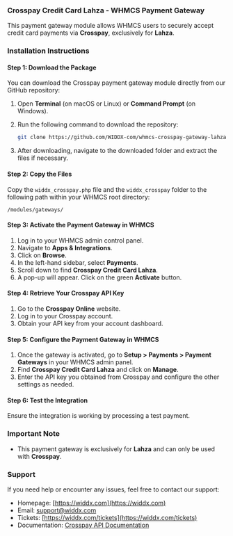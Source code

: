 ### Crosspay Credit Card Lahza - WHMCS Payment Gateway

This payment gateway module allows WHMCS users to securely accept credit card payments via **Crosspay**, exclusively for **Lahza**.

### Installation Instructions

#### Step 1: Download the Package
You can download the Crosspay payment gateway module directly from our GitHub repository:

1. Open **Terminal** (on macOS or Linux) or **Command Prompt** (on Windows).
2. Run the following command to download the repository:

   ```bash
   git clone https://github.com/WIDDX-com/whmcs-crosspay-gateway-lahza.git
   ```

3. After downloading, navigate to the downloaded folder and extract the files if necessary.

#### Step 2: Copy the Files
Copy the `widdx_crosspay.php` file and the `widdx_crosspay` folder to the following path within your WHMCS root directory:
```
/modules/gateways/
```

#### Step 3: Activate the Payment Gateway in WHMCS
1. Log in to your WHMCS admin control panel.
2. Navigate to **Apps & Integrations**.
3. Click on **Browse**.
4. In the left-hand sidebar, select **Payments**.
5. Scroll down to find **Crosspay Credit Card Lahza**.
6. A pop-up will appear. Click on the green **Activate** button.

#### Step 4: Retrieve Your Crosspay API Key
1. Go to the **Crosspay Online** website.
2. Log in to your Crosspay account.
3. Obtain your API key from your account dashboard.

#### Step 5: Configure the Payment Gateway in WHMCS
1. Once the gateway is activated, go to **Setup > Payments > Payment Gateways** in your WHMCS admin panel.
2. Find **Crosspay Credit Card Lahza** and click on **Manage**.
3. Enter the API key you obtained from Crosspay and configure the other settings as needed.

#### Step 6: Test the Integration
Ensure the integration is working by processing a test payment.

### Important Note
- This payment gateway is exclusively for **Lahza** and can only be used with **Crosspay**.

### Support
If you need help or encounter any issues, feel free to contact our support:

- Homepage: [https://widdx.com](https://widdx.com)
- Email: [support@widdx.com](mailto:support@widdx.com)
- Tickets: [https://widdx.com/tickets](https://widdx.com/tickets)
- Documentation: [Crosspay API Documentation](https://crosspayonline.com/docs)
